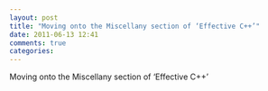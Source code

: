 ```yaml
---
layout: post
title: "Moving onto the Miscellany section of ‘Effective C++’"
date: 2011-06-13 12:41
comments: true
categories: 
---
```


Moving onto the Miscellany section of ‘Effective C++’

